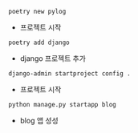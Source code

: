 ```shell
poetry new pylog
```

- 프로젝트 시작

```shell
poetry add django
```

- django 프로젝트 추가

```shell
django-admin startproject config .
```

- 프로젝트 시작

```shell
python manage.py startapp blog
```

- blog 앱 성성
